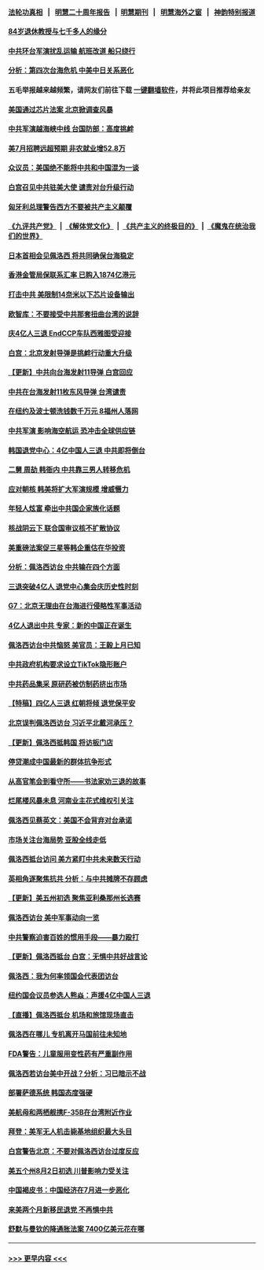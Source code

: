 #### [法轮功真相](https://github.com/gfw-breaker/truth/blob/master/README.md?t=0) &nbsp;&nbsp;|&nbsp;&nbsp; [明慧二十周年报告](https://github.com/gfw-breaker/mh-reports/blob/master/README.md?t=0) &nbsp;&nbsp;|&nbsp;&nbsp;[明慧期刊](https://github.com/gfw-breaker/mh-qikan) &nbsp;&nbsp;|&nbsp;&nbsp; [明慧海外之窗](https://github.com/gfw-breaker/mh-news/blob/master/README.md?t=0) &nbsp;&nbsp;|&nbsp;&nbsp; [神韵特别报道](https://github.com/gfw-breaker/mh-news/blob/master/shenyun.md?t=0)
#### [84岁退休教授与七千多人的缘分](../pages/nf4514/n13796650.md?t=08061301) 
#### [中共环台军演扰乱运输 航班改道 船只绕行](../pages/nf4514/n13796504.md?t=08061301) 
#### [分析：第四次台海危机 中美中日关系恶化](../pages/nf4514/n13796495.md?t=08061301) 
#### 五毛举报越来越频繁，请网友们前往下载 [一键翻墙软件](https://github.com/gfw-breaker/ssr-accounts)，并将此项目推荐给亲友
#### [美国通过芯片法案 北京掀调查风暴](../pages/nf4514/n13796506.md?t=08061301) 
#### [中共军演越海峡中线 台国防部：高度挑衅](../pages/nf4514/n13796120.md?t=08061301) 
#### [美7月招聘远超预期 非农就业增52.8万](../pages/nf4514/n13796471.md?t=08061301) 
#### [众议员：美国绝不能将中共和中国混为一谈](../pages/nf4514/n13796423.md?t=08061301) 
#### [白宫召见中共驻美大使 谴责对台升级行动](../pages/nf4514/n13796385.md?t=08061301) 
#### [匈牙利总理警告西方不要被共产主义颠覆](../pages/nf4514/n13796273.md?t=08061301) 
#### [《九评共产党》](https://github.com/begood0513/9ping.md/blob/master/README.md) &nbsp;|&nbsp; [《解体党文化》](../../../../jtdwh.md/blob/master/README.md)  &nbsp;|&nbsp; [《共产主义的终极目的》](../../../../gczydzjmd.md/blob/master/README.md) &nbsp;|&nbsp; [《魔鬼在统治我们的世界》](../../../../mgztzwmdsj.md/blob/master/README.md) 
#### [日本首相会见佩洛西 将共同确保台海稳定](../pages/nf4514/n13795983.md?t=08061301) 
#### [香港金管局保联系汇率 已购入1874亿港元](../pages/nf4514/n13796058.md?t=08061301) 
#### [打击中共 美限制14奈米以下芯片设备输出](../pages/nf4514/n13795907.md?t=08061301) 
#### [欧智库：不要接受中共那套扭曲台湾的说辞](../pages/nf4514/n13795852.md?t=08061301) 
#### [庆4亿人三退 EndCCP车队西雅图受迎接](../pages/nf4514/n13795858.md?t=08061301) 
#### [白宫：北京发射导弹是挑衅行动重大升级](../pages/nf4514/n13795787.md?t=08061301) 
#### [【更新】中共向台海发射11导弹 白宫回应](../pages/nf4514/n13795616.md?t=08061301) 
#### [中共在台海发射11枚东风导弹 台湾谴责](../pages/nf4514/n13795371.md?t=08061301) 
#### [在纽约及波士顿洗钱数千万元 8福州人落网](../pages/nf4514/n13795171.md?t=08061301) 
#### [中共军演 影响海空航运 恐冲击全球供应链](../pages/nf4514/n13795437.md?t=08061301) 
#### [韩国退党中心：4亿中国人三退 中共即将倒台](../pages/nf4514/n13795334.md?t=08061301) 
#### [二舅 周劼 韩衙内 中共靠三男人转移危机](../pages/nf4514/n13795742.md?t=08061301) 
#### [应对朝核 韩美将扩大军演规模 增威慑力](../pages/nf4514/n13795337.md?t=08061301) 
#### [年轻人炫富 牵出中共国企家族化话题](../pages/nf4514/n13795235.md?t=08061301) 
#### [核战阴云下 联合国审议核不扩散协议](../pages/nf4514/n13795103.md?t=08061301) 
#### [美重磅法案促三星等韩企重估在华投资](../pages/nf4514/n13794932.md?t=08061301) 
#### [分析：佩洛西访台 中共输在四个方面](../pages/nf4514/n13794891.md?t=08061301) 
#### [三退突破4亿人 退党中心集会庆历史性时刻](../pages/nf4514/n13794927.md?t=08061301) 
#### [G7：北京无理由在台海进行侵略性军事活动](../pages/nf4514/n13794854.md?t=08061301) 
#### [4亿人退出中共 专家：新的中国正在诞生](../pages/nf4514/n13794871.md?t=08061301) 
#### [佩洛西访台中共恼怒 美官员：王毅上月已知](../pages/nf4514/n13794764.md?t=08061301) 
#### [中共政府机构要求设立TikTok隐形账户](../pages/nf4514/n13794855.md?t=08061301) 
#### [中共药品集采 原研药被仿制药挤出市场](../pages/nf4514/n13794840.md?t=08061301) 
#### [【特稿】四亿人三退 红朝将倾 退党保平安](../pages/nf4514/n13794378.md?t=08061301) 
#### [北京误判佩洛西访台 习近平北戴河承压？](../pages/nf4514/n13794655.md?t=08061301) 
#### [【更新】佩洛西抵韩国 将访板门店](../pages/nf4514/n13794177.md?t=08061301) 
#### [停贷潮成中国最新的群体抗争形式](../pages/nf4514/n13794634.md?t=08061301) 
#### [从高官笔会到看守所——书法家劝三退的故事](../pages/nf4514/n13794235.md?t=08061301) 
#### [烂尾楼风暴未息 河南业主花式维权引关注](../pages/nf4514/n13794519.md?t=08061301) 
#### [佩洛西见蔡英文：美国不会背弃对台承诺](../pages/nf4514/n13794490.md?t=08061301) 
#### [市场关注台海局势 亚股全线走低](../pages/nf4514/n13794444.md?t=08061301) 
#### [佩洛西抵台访问 美方紧盯中共未来数天行动](../pages/nf4514/n13794244.md?t=08061301) 
#### [英相角逐聚焦抗共 分析：与中共摊牌不存顾虑](../pages/nf4514/n13794193.md?t=08061301) 
#### [【更新】美五州初选 聚焦亚利桑那州长选赛](../pages/nf4514/n13794067.md?t=08061301) 
#### [佩洛西访台 美中军事动向一览](../pages/nf4514/n13794165.md?t=08061301) 
#### [中共警察迫害百姓的惯用手段——暴力殴打](../pages/nf4514/n13791611.md?t=08061301) 
#### [【更新】佩洛西抵台 白宫：无惧中共好战言论](../pages/nf4514/n13794061.md?t=08061301) 
#### [佩洛西：我为何率领国会代表团访台](../pages/nf4514/n13794094.md?t=08061301) 
#### [纽约国会议员参选人熊焱：声援4亿中国人三退](../pages/nf4514/n13793669.md?t=08061301) 
#### [【直播】佩洛西抵台 机场和旅馆现场直击](../pages/nf4514/n13794023.md?t=08061301) 
#### [佩洛西在哪儿 专机离开马国前往未知地](../pages/nf4514/n13794003.md?t=08061301) 
#### [FDA警告：儿童服用变性药有严重副作用](../pages/nf4514/n13793942.md?t=08061301) 
#### [佩洛西若访台美中开战？分析：习已暗示不战](../pages/nf4514/n13793741.md?t=08061301) 
#### [部署萨德系统 韩国态度强硬](../pages/nf4514/n13793697.md?t=08061301) 
#### [美航母和两栖舰携F-35B在台湾附近作业](../pages/nf4514/n13793388.md?t=08061301) 
#### [拜登：美军无人机击毙基地组织最大头目](../pages/nf4514/n13793546.md?t=08061301) 
#### [白宫警告北京：不要对佩洛西访台过度反应](../pages/nf4514/n13793433.md?t=08061301) 
#### [美五个州8月2日初选 川普影响力受关注](../pages/nf4514/n13793424.md?t=08061301) 
#### [中国褐皮书：中国经济在7月进一步恶化](../pages/nf4514/n13793440.md?t=08061301) 
#### [来美两个月新移民退党 不再惧中共](../pages/nf4514/n13792058.md?t=08061301) 
#### [舒默与曼钦的降通胀法案 7400亿美元花在哪](../pages/nf4514/n13793348.md?t=08061301) 

----
#### [ >>> 更早内容 <<< ](../indexes/nf4514-earlier.md)
